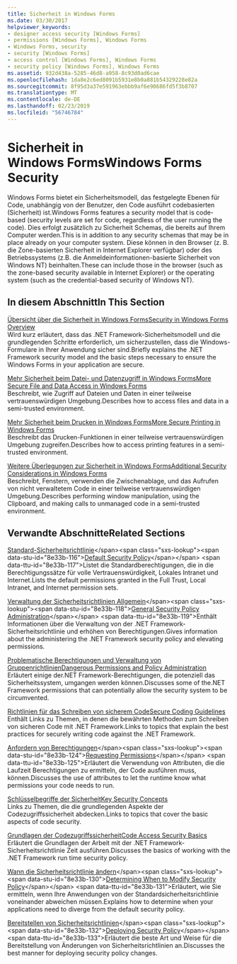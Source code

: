 ```yaml
---
title: Sicherheit in Windows Forms
ms.date: 03/30/2017
helpviewer_keywords:
- designer access security [Windows Forms]
- permissions [Windows Forms], Windows Forms
- Windows Forms, security
- security [Windows Forms]
- access control [Windows Forms], Windows Forms
- security policy [Windows Forms], Windows Forms
ms.assetid: 932d438a-5285-46d8-a958-8c93d0ad6cae
ms.openlocfilehash: 1da8e2c6ed8091b5931e8b0a881b54329228e82a
ms.sourcegitcommit: 8f95d3a37e591963ebbb9af6e90686fd5f3b8707
ms.translationtype: MT
ms.contentlocale: de-DE
ms.lasthandoff: 02/23/2019
ms.locfileid: "56746784"
---
```

# <a name="windows-forms-security"></a><span data-ttu-id="8e33b-102">Sicherheit in Windows Forms</span><span class="sxs-lookup"><span data-stu-id="8e33b-102">Windows Forms Security</span></span>
<span data-ttu-id="8e33b-103">Windows Forms bietet ein Sicherheitsmodell, das festgelegte Ebenen für Code, unabhängig von der Benutzer, den Code ausführt codebasierten (Sicherheit) ist.</span><span class="sxs-lookup"><span data-stu-id="8e33b-103">Windows Forms features a security model that is code-based (security levels are set for code, regardless of the user running the code).</span></span> <span data-ttu-id="8e33b-104">Dies erfolgt zusätzlich zu Sicherheit Schemas, die bereits auf Ihrem Computer werden.</span><span class="sxs-lookup"><span data-stu-id="8e33b-104">This is in addition to any security schemas that may be in place already on your computer system.</span></span> <span data-ttu-id="8e33b-105">Diese können in den Browser (z. B. die Zone-basierten Sicherheit in Internet Explorer verfügbar) oder des Betriebssystems (z.B. die Anmeldeinformationen-basierte Sicherheit von Windows NT) beinhalten.</span><span class="sxs-lookup"><span data-stu-id="8e33b-105">These can include those in the browser (such as the zone-based security available in Internet Explorer) or the operating system (such as the credential-based security of Windows NT).</span></span>  
  
## <a name="in-this-section"></a><span data-ttu-id="8e33b-106">In diesem Abschnitt</span><span class="sxs-lookup"><span data-stu-id="8e33b-106">In This Section</span></span>  
 [<span data-ttu-id="8e33b-107">Übersicht über die Sicherheit in Windows Forms</span><span class="sxs-lookup"><span data-stu-id="8e33b-107">Security in Windows Forms Overview</span></span>](../../../docs/framework/winforms/security-in-windows-forms-overview.md)  
 <span data-ttu-id="8e33b-108">Wird kurz erläutert, dass das .NET Framework-Sicherheitsmodell und die grundlegenden Schritte erforderlich, um sicherzustellen, dass die Windows-Formulare in Ihrer Anwendung sicher sind.</span><span class="sxs-lookup"><span data-stu-id="8e33b-108">Briefly explains the .NET Framework security model and the basic steps necessary to ensure the Windows Forms in your application are secure.</span></span>  
  
 [<span data-ttu-id="8e33b-109">Mehr Sicherheit beim Datei- und Datenzugriff in Windows Forms</span><span class="sxs-lookup"><span data-stu-id="8e33b-109">More Secure File and Data Access in Windows Forms</span></span>](../../../docs/framework/winforms/more-secure-file-and-data-access-in-windows-forms.md)  
 <span data-ttu-id="8e33b-110">Beschreibt, wie Zugriff auf Dateien und Daten in einer teilweise vertrauenswürdigen Umgebung.</span><span class="sxs-lookup"><span data-stu-id="8e33b-110">Describes how to access files and data in a semi-trusted environment.</span></span>  
  
 [<span data-ttu-id="8e33b-111">Mehr Sicherheit beim Drucken in Windows Forms</span><span class="sxs-lookup"><span data-stu-id="8e33b-111">More Secure Printing in Windows Forms</span></span>](../../../docs/framework/winforms/more-secure-printing-in-windows-forms.md)  
 <span data-ttu-id="8e33b-112">Beschreibt das Drucken-Funktionen in einer teilweise vertrauenswürdigen Umgebung zugreifen.</span><span class="sxs-lookup"><span data-stu-id="8e33b-112">Describes how to access printing features in a semi-trusted environment.</span></span>  
  
 [<span data-ttu-id="8e33b-113">Weitere Überlegungen zur Sicherheit in Windows Forms</span><span class="sxs-lookup"><span data-stu-id="8e33b-113">Additional Security Considerations in Windows Forms</span></span>](../../../docs/framework/winforms/additional-security-considerations-in-windows-forms.md)  
 <span data-ttu-id="8e33b-114">Beschreibt, Fenstern, verwenden die Zwischenablage, und das Aufrufen von nicht verwaltetem Code in einer teilweise vertrauenswürdigen Umgebung.</span><span class="sxs-lookup"><span data-stu-id="8e33b-114">Describes performing window manipulation, using the Clipboard, and making calls to unmanaged code in a semi-trusted environment.</span></span>  
  
## <a name="related-sections"></a><span data-ttu-id="8e33b-115">Verwandte Abschnitte</span><span class="sxs-lookup"><span data-stu-id="8e33b-115">Related Sections</span></span>  
 <span data-ttu-id="8e33b-116">[Standard-Sicherheitsrichtlinie](https://docs.microsoft.com/previous-versions/dotnet/netframework-4.0/03kwzyfc(v=vs.100))</span><span class="sxs-lookup"><span data-stu-id="8e33b-116">[Default Security Policy](https://docs.microsoft.com/previous-versions/dotnet/netframework-4.0/03kwzyfc(v=vs.100))</span></span>  
 <span data-ttu-id="8e33b-117">Listet die Standardberechtigungen, die in die Berechtigungssätze für volle Vertrauenswürdigkeit, Lokales Intranet und Internet.</span><span class="sxs-lookup"><span data-stu-id="8e33b-117">Lists the default permissions granted in the Full Trust, Local Intranet, and Internet permission sets.</span></span>  
  
 <span data-ttu-id="8e33b-118">[Verwaltung der Sicherheitsrichtlinien Allgemein](https://docs.microsoft.com/previous-versions/dotnet/netframework-4.0/ed5htz45(v=vs.100))</span><span class="sxs-lookup"><span data-stu-id="8e33b-118">[General Security Policy Administration](https://docs.microsoft.com/previous-versions/dotnet/netframework-4.0/ed5htz45(v=vs.100))</span></span>  
 <span data-ttu-id="8e33b-119">Enthält Informationen über die Verwaltung von der .NET Framework-Sicherheitsrichtlinie und erhöhen von Berechtigungen.</span><span class="sxs-lookup"><span data-stu-id="8e33b-119">Gives information about the administering the .NET Framework security policy and elevating permissions.</span></span>  
  
 [<span data-ttu-id="8e33b-120">Problematische Berechtigungen und Verwaltung von Gruppenrichtlinien</span><span class="sxs-lookup"><span data-stu-id="8e33b-120">Dangerous Permissions and Policy Administration</span></span>](../../../docs/framework/misc/dangerous-permissions-and-policy-administration.md)  
 <span data-ttu-id="8e33b-121">Erläutert einige der.NET Framework-Berechtigungen, die potenziell das Sicherheitssystem, umgangen werden können.</span><span class="sxs-lookup"><span data-stu-id="8e33b-121">Discusses some of the.NET Framework permissions that can potentially allow the security system to be circumvented.</span></span>  
  
 [<span data-ttu-id="8e33b-122">Richtlinien für das Schreiben von sicherem Code</span><span class="sxs-lookup"><span data-stu-id="8e33b-122">Secure Coding Guidelines</span></span>](../../../docs/standard/security/secure-coding-guidelines.md)  
 <span data-ttu-id="8e33b-123">Enthält Links zu Themen, in denen die bewährten Methoden zum Schreiben von sicheren Code mit .NET Framework.</span><span class="sxs-lookup"><span data-stu-id="8e33b-123">Links to topics that explain the best practices for securely writing code against the .NET Framework.</span></span>  
  
 <span data-ttu-id="8e33b-124">[Anfordern von Berechtigungen](https://docs.microsoft.com/previous-versions/dotnet/netframework-4.0/yd267cce(v=vs.100))</span><span class="sxs-lookup"><span data-stu-id="8e33b-124">[Requesting Permissions](https://docs.microsoft.com/previous-versions/dotnet/netframework-4.0/yd267cce(v=vs.100))</span></span>  
 <span data-ttu-id="8e33b-125">Erläutert die Verwendung von Attributen, die die Laufzeit Berechtigungen zu ermitteln, der Code ausführen muss, können.</span><span class="sxs-lookup"><span data-stu-id="8e33b-125">Discusses the use of attributes to let the runtime know what permissions your code needs to run.</span></span>  
  
 [<span data-ttu-id="8e33b-126">Schlüsselbegriffe der Sicherheit</span><span class="sxs-lookup"><span data-stu-id="8e33b-126">Key Security Concepts</span></span>](../../../docs/standard/security/key-security-concepts.md)  
 <span data-ttu-id="8e33b-127">Links zu Themen, die die grundlegenden Aspekte der Codezugriffssicherheit abdecken.</span><span class="sxs-lookup"><span data-stu-id="8e33b-127">Links to topics that cover the basic aspects of code security.</span></span>  
  
 [<span data-ttu-id="8e33b-128">Grundlagen der Codezugriffssicherheit</span><span class="sxs-lookup"><span data-stu-id="8e33b-128">Code Access Security Basics</span></span>](../../../docs/framework/misc/code-access-security-basics.md)  
 <span data-ttu-id="8e33b-129">Erläutert die Grundlagen der Arbeit mit der .NET Framework-Sicherheitsrichtlinie Zeit ausführen.</span><span class="sxs-lookup"><span data-stu-id="8e33b-129">Discusses the basics of working with the .NET Framework run time security policy.</span></span>  
  
 <span data-ttu-id="8e33b-130">[Wann die Sicherheitsrichtlinie ändern](https://docs.microsoft.com/previous-versions/dotnet/netframework-4.0/xky659fc(v=vs.100))</span><span class="sxs-lookup"><span data-stu-id="8e33b-130">[Determining When to Modify Security Policy](https://docs.microsoft.com/previous-versions/dotnet/netframework-4.0/xky659fc(v=vs.100))</span></span>  
 <span data-ttu-id="8e33b-131">Erläutert, wie Sie ermitteln, wenn Ihre Anwendungen von der Standardsicherheitsrichtlinie voneinander abweichen müssen.</span><span class="sxs-lookup"><span data-stu-id="8e33b-131">Explains how to determine when your applications need to diverge from the default security policy.</span></span>  
  
 <span data-ttu-id="8e33b-132">[Bereitstellen von Sicherheitsrichtlinien](https://docs.microsoft.com/previous-versions/dotnet/netframework-4.0/13wcxx6y(v=vs.100))</span><span class="sxs-lookup"><span data-stu-id="8e33b-132">[Deploying Security Policy](https://docs.microsoft.com/previous-versions/dotnet/netframework-4.0/13wcxx6y(v=vs.100))</span></span>  
 <span data-ttu-id="8e33b-133">Erläutert die beste Art und Weise für die Bereitstellung von Änderungen von Sicherheitsrichtlinien an.</span><span class="sxs-lookup"><span data-stu-id="8e33b-133">Discusses the best manner for deploying security policy changes.</span></span>
